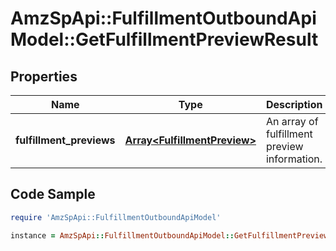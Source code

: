 # AmzSpApi::FulfillmentOutboundApiModel::GetFulfillmentPreviewResult

## Properties

Name | Type | Description | Notes
------------ | ------------- | ------------- | -------------
**fulfillment_previews** | [**Array&lt;FulfillmentPreview&gt;**](FulfillmentPreview.md) | An array of fulfillment preview information. | [optional] 

## Code Sample

```ruby
require 'AmzSpApi::FulfillmentOutboundApiModel'

instance = AmzSpApi::FulfillmentOutboundApiModel::GetFulfillmentPreviewResult.new(fulfillment_previews: null)
```


